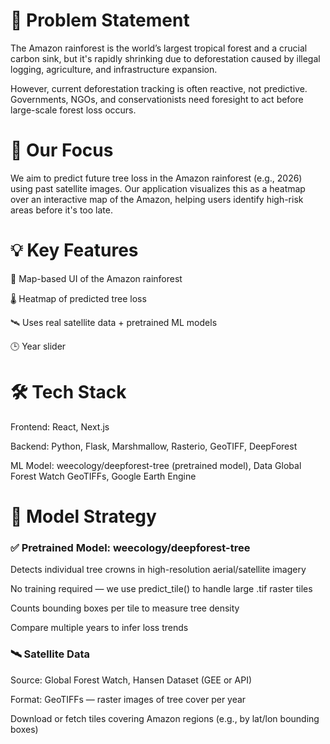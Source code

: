 # 🧭 Problem Statement

The Amazon rainforest is the world’s largest tropical forest and a crucial carbon sink, but it's rapidly shrinking due to deforestation caused by illegal logging, agriculture, and infrastructure expansion.

However, current deforestation tracking is often reactive, not predictive. Governments, NGOs, and conservationists need foresight to act before large-scale forest loss occurs.


# 🎯 Our Focus

We aim to predict future tree loss in the Amazon rainforest (e.g., 2026) using past satellite images. Our application visualizes this as a heatmap over an interactive map of the Amazon, helping users identify high-risk areas before it's too late.

# 💡 Key Features
📍 Map-based UI of the Amazon rainforest

🌡️ Heatmap of predicted tree loss

🛰️ Uses real satellite data + pretrained ML models

🕒 Year slider


# 🛠️ Tech Stack

Frontend: React, Next.js

Backend:	Python, Flask, Marshmallow, Rasterio, GeoTIFF, DeepForest

ML Model:	weecology/deepforest-tree (pretrained model), Data	Global Forest Watch GeoTIFFs, Google Earth Engine

# 🧠 Model Strategy
### ✅ Pretrained Model: weecology/deepforest-tree
Detects individual tree crowns in high-resolution aerial/satellite imagery

No training required — we use predict_tile() to handle large .tif raster tiles

Counts bounding boxes per tile to measure tree density

Compare multiple years to infer loss trends

### 🛰️ Satellite Data
Source: Global Forest Watch, Hansen Dataset (GEE or API)

Format: GeoTIFFs — raster images of tree cover per year

Download or fetch tiles covering Amazon regions (e.g., by lat/lon bounding boxes)


